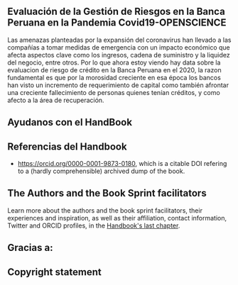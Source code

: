 

## Evaluación de la Gestión de Riesgos en la Banca Peruana en la Pandemia Covid19-OPENSCIENCE
Las amenazas planteadas por la expansión del coronavirus han 
llevado a las compañías a tomar medidas de emergencia con un impacto 
económico que afecta aspectos clave como los ingresos, cadena de 
suministro y la liquidez del negocio, entre otros. Por lo que ahora estoy viendo hay data sobre la evaluacion de riesgo de crédito en la Banca Peruana en el 2020, la razon fundamental es que por la morosidad creciente en esa época los bancos han visto un incremento de requerimiento de capital como también afrontar una creciente fallecimiento de personas quienes tenían créditos, y como  afecto a la área de recuperación.
## Ayudanos con el HandBook
## Referencias del Handbook
* https://orcid.org/0000-0001-9873-0180, which is a citable DOI refering to a (hardly comprehensible) archived dump of the book.
## The Authors and the Book Sprint facilitators
Learn more about the authors and the book sprint facilitators, their experiences and inspiration, as well as their affiliation, contact information, Twitter and ORCID profiles, in the [Handbook's last chapter](./08AboutTheAuthorsAndFacilitators).
## Gracias a:


## Copyright statement 
